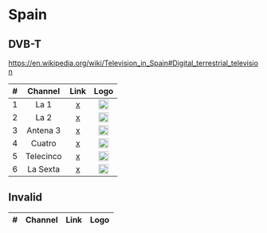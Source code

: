 <h1>Spain</h1>

<h2>DVB-T</h2>

https://en.wikipedia.org/wiki/Television_in_Spain#Digital_terrestrial_television

| #   | Channel        | Link  | Logo |
|:---:|:--------------:|:-----:|:-----:
| 1   | La 1           | [x]() | <img height="20" src=""/> |
| 2   | La 2           | [x]() | <img height="20" src=""/> |
| 3   | Antena 3       | [x]() | <img height="20" src=""/> |
| 4   | Cuatro         | [x]() | <img height="20" src=""/> |
| 5   | Telecinco      | [x]() | <img height="20" src=""/> |
| 6   | La Sexta       | [x]() | <img height="20" src=""/> |

<h2>Invalid</h2>

| #   | Channel        | Link  | Logo |
|:---:|:--------------:|:-----:|:-----:
